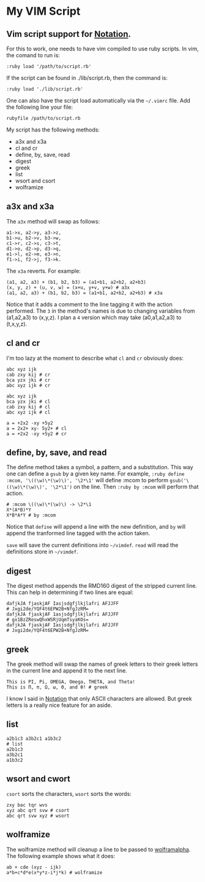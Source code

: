 # My VIM Script
## Vim script support for [Notation](Notation.md).

For this to work, one needs to have vim compiled to use ruby scripts.
In vim, the comand to run is:

    :ruby load '/path/to/script.rb'

If the script can be found in ./lib/script.rb, then the command is:

    :ruby load './lib/script.rb'

One can also have the script load automatically via the `~/.vimrc` file.
Add the following line your file:

    rubyfile /path/to/script.rb

My script has the following methods:

* a3x and x3a
* cl and cr
* define, by, save, read
* digest
* greek
* list
* wsort and csort
* wolframize

## a3x and x3a

The `a3x` method will swap as follows:

    a1->x, a2->y, a3->z,
    b1->u, b2->v, b3->w,
    c1->r, c2->s, c3->t,
    d1->o, d2->p, d3->q,
    e1->l, e2->m, e3->n,
    f1->i, f2->j, f3->k.

The `x3a` reverts.  For example:

    (a1, a2, a3) + (b1, b2, b3) = (a1+b1, a2+b2, a2+b3)
    (x, y, z) + (u, v, w) = (x+u, y+v, y+w) # a3x
    (a1, a2, a3) + (b1, b2, b3) = (a1+b1, a2+b2, a2+b3) # x3a

Notice that it adds a comment to the line tagging it with the action performed.
The `3` in the method's names is due to changing variables from (a1,a2,a3) to (x,y,z).
I plan a `4` version which may take (a0,a1,a2,a3) to (t,x,y,z).

## cl and cr

I'm too lazy at the moment to describe what `cl` and `cr` obviously does:

    abc xyz ijk
    cab zxy kij # cr
    bca yzx jki # cr
    abc xyz ijk # cr

    abc xyz ijk
    bca yzx jki # cl
    cab zxy kij # cl
    abc xyz ijk # cl

    a = +2x2 -xy +5y2
    a = 2x2+ xy- 5y2+ # cl
    a = +2x2 -xy +5y2 # cr

## define, by, save, and read

The define method takes a symbol, a pattern, and a substitution.
This way one can define a `gsub` by a given key name.
For example, `:ruby define :mcom, '\((\w)\*(\w)\)', '\2*\1'`
will define :mcom to perform `gsub('\((\w)\*(\w)\)', '\2*\1')` on the line.
Then `:ruby by :mcom` will perform that action.

    # :mcom \((\w)\*(\w)\) -> \2*\1
    X*(A*B)*Y
    X*B*A*Y # by :mcom

Notice that `define` will append a line with the new definition, and
`by` will append the tranformed line tagged with the action taken.

`save` will save the current definitions into `~/vimdef`.
`read` will read the definitions store in `~/vimdef`.

## digest

The digest method appends the RMD160 digest of the stripped current line.
This can help in determining if two lines are equal:

    dafjkJA fjaskjAF Iasjsdgfjlkjlafri AFJJFF
    # Jxgi2de/YQF4t6EPW2B+NfgJzRM=
    dafjkJA fjaskjAF 1asjsdgfjlkjlafri AFJJFF
    # gx1BzZReswQhxWSRjUqmTsyaKOs=
    dafjkJA fjaskjAF Iasjsdgfjlkjlafri AFJJFF
    # Jxgi2de/YQF4t6EPW2B+NfgJzRM=

## greek

The greek method will swap the names of greek letters to their greek letters in the current line
and append it to the next line.

    This is PI, Pi, OMEGA, Omega, THETA, and Theta!
    This is Π, π, Ω, ω, Θ, and θ! # greek

I know I said in [Notation](Notation.md) that only ASCII characters are allowed.
But greek letters is a really nice feature for an aside.

## list

    a2b1c3 a3b2c1 a1b3c2
    # list
    a2b1c3
    a3b2c1
    a1b3c2

## wsort and cwort

`csort` sorts the characters, `wsort` sorts the words:

    zxy bac tqr wvs
    xyz abc qrt svw # csort
    abc qrt svw xyz # wsort

## wolframize

The wolframize method will cleanup a line to be passed to
[wolframalpha](http://www.wolframalpha.com).
The following example shows what it does:

    ab + cde (xyz - ijk)
    a*b+c*d*e(x*y*z-i*j*k) # wolframize
